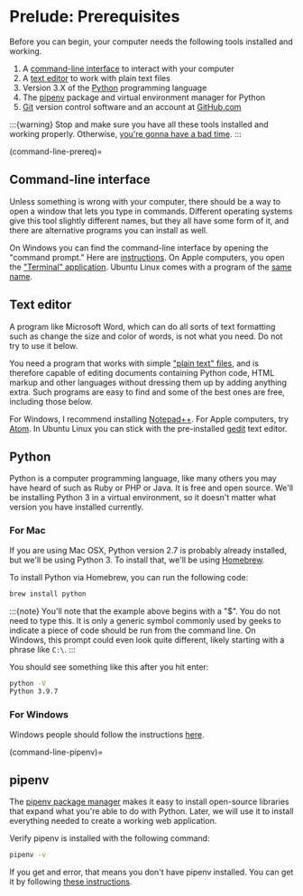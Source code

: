 # Prelude: Prerequisites

Before you can begin, your computer needs the following tools installed
and working.

1. A [command-line interface](https://en.wikipedia.org/wiki/Command-line_interface) to interact with your computer
2. A [text editor](https://en.wikipedia.org/wiki/Text_editor) to work with plain text files
3. Version 3.X of the [Python](https://www.python.org/downloads/) programming language
4. The [pipenv](https://pipenv.pypa.io/en/latest/) package and virtual environment manager for Python
5. [Git](http://git-scm.com/) version control software and an account at [GitHub.com](http://www.github.com)

:::{warning}
Stop and make sure you have all these tools installed and working properly. Otherwise, [you're gonna have a bad time](https://www.youtube.com/watch?v=ynxPshq8ERo).
:::

(command-line-prereq)=

## Command-line interface

Unless something is wrong with your computer, there should be a way to open a window that lets you type in commands. Different operating systems give this tool slightly different names, but they all have some form of it, and there are alternative programs you can install as well.

On Windows you can find the command-line interface by opening the "command prompt." Here are [instructions](https://www.bleepingcomputer.com/tutorials/windows-command-prompt-introduction/). On Apple computers, you open the ["Terminal" application](http://blog.teamtreehouse.com/introduction-to-the-mac-os-x-command-line). Ubuntu Linux comes with a program of the [same name](http://askubuntu.com/questions/38162/what-is-a-terminal-and-how-do-i-open-and-use-it).

## Text editor

A program like Microsoft Word, which can do all sorts of text formatting
such as change the size and color of words, is not what you need. Do not
try to use it below.

You need a program that works with simple ["plain text"
files](https://en.wikipedia.org/wiki/Text_file), and is therefore
capable of editing documents containing Python code, HTML markup and
other languages without dressing them up by adding anything extra. Such
programs are easy to find and some of the best ones are free, including
those below.

For Windows, I recommend installing
[Notepad++](https://notepad-plus-plus.org/). For Apple computers, try
[Atom](https://atom.io/).
In Ubuntu Linux you can stick with the pre-installed
[gedit](https://help.ubuntu.com/community/gedit) text editor.

## Python

Python is a computer programming language, like many others you may have heard of such as Ruby or PHP or Java. It is free and open source. We'll be installing Python 3 in a virtual environment, so it doesn't matter what version you have installed currently.

### For Mac

If you are using Mac OSX, Python version 2.7 is probably already installed, but we'll be using Python 3. To install that, we'll be using [Homebrew](https://docs.python-guide.org/starting/install3/osx/#install3-osx).

To install Python via Homebrew, you can run the following code:

```bash
brew install python
```

:::{note}
You'll note that the example above begins with a "\$". You do not need to type this. It is only a generic symbol
commonly used by geeks to indicate a piece of code should be run from the command line. On Windows, this prompt could even look quite different, likely starting with a phrase like `C:\`.
:::

You should see something like this after you hit enter:

```bash
python -V
Python 3.9.7
```

### For Windows

Windows people should follow the instructions [here](https://docs.python-guide.org/starting/install3/win/#install3-windows).

(command-line-pipenv)=

## pipenv

The [pipenv package manager](https://pipenv.pypa.io/) makes it easy to install open-source libraries that expand what you're able to do with Python. Later, we will use it to install everything needed to create a working web application.

Verify pipenv is installed with the following command:

```bash
pipenv -v
```

If you get and error, that means you don't have pipenv installed. You can get it by following [these instructions](https://pipenv.pypa.io/en/latest/install/#pragmatic-installation-of-pipenv).